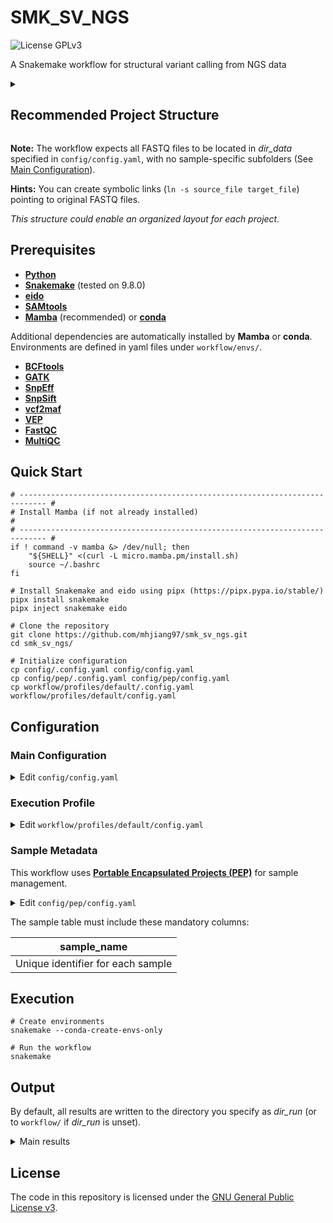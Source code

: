 <!-- markdownlint-configure-file {"no-inline-html": {"allowed_elements": ["code", "details", "h2", "summary"]}} -->

# SMK_SV_NGS

![License GPLv3](https://img.shields.io/badge/License-GPLv3-blue.svg)

A Snakemake workflow for structural variant calling from NGS data

<details>

<summary><h2>Recommended Project Structure</h2></summary>

```text
project/
├── analysis/
│   └── wgs/
│       └── ...                # Outputs of this workflow
├── code/
│   └── wgs/
│       └── smk_sv_ngs/        # This workflow
├── data/
│   └── wgs/
│       ├── *_R1.fq.gz         # Paired-end forward reads
│       └── *_R2.fq.gz         # Paired-end reverse reads
└── doc/
```

</details>

**Note:** The workflow expects all FASTQ files to be located in *dir_data* specified in `config/config.yaml`, with no sample-specific subfolders (See [Main Configuration](#main-configuration)).

**Hints:** You can create symbolic links (`ln -s source_file target_file`) pointing to original FASTQ files.

*This structure could enable an organized layout for each project.*

## Prerequisites

- [**Python**](https://www.python.org)
- [**Snakemake**](https://snakemake.github.io) (tested on 9.8.0)
- [**eido**](https://pep.databio.org/eido/)
- [**SAMtools**](https://www.htslib.org)
- [**Mamba**](https://mamba.readthedocs.io/en/latest/) (recommended) or [**conda**](https://docs.conda.io/projects/conda/en/stable/)

Additional dependencies are automatically installed by **Mamba** or **conda**. Environments are defined in yaml files under `workflow/envs/`.

- [**BCFtools**](http://samtools.github.io/bcftools/)
- [**GATK**](https://gatk.broadinstitute.org/hc/en-us)
- [**SnpEff**](https://pcingola.github.io/)
- [**SnpSift**](https://pcingola.github.io/)
- [**vcf2maf**](https://github.com/mskcc/vcf2maf)
- [**VEP**](https://www.ensembl.org/info/docs/tools/vep/index.html)
- [**FastQC**](https://www.bioinformatics.babraham.ac.uk/projects/fastqc/)
- [**MultiQC**](https://multiqc.info/)

## Quick Start

```shell
# ---------------------------------------------------------------------------- #
# Install Mamba (if not already installed)                                     #
# ---------------------------------------------------------------------------- #
if ! command -v mamba &> /dev/null; then
    "${SHELL}" <(curl -L micro.mamba.pm/install.sh)
    source ~/.bashrc
fi

# Install Snakemake and eido using pipx (https://pipx.pypa.io/stable/)
pipx install snakemake
pipx inject snakemake eido

# Clone the repository
git clone https://github.com/mhjiang97/smk_sv_ngs.git
cd smk_sv_ngs/

# Initialize configuration
cp config/.config.yaml config/config.yaml
cp config/pep/.config.yaml config/pep/config.yaml
cp workflow/profiles/default/.config.yaml workflow/profiles/default/config.yaml
```

## Configuration

### Main Configuration

<details>

<summary>Edit <code>config/config.yaml</code></summary>

```yaml
dir_run: /projects/project_xxx/analysis/wgs                                                 # Output directory (Optional)
dir_data: /projects/project_xxx/data/wgs                                                    # Directory for raw FASTQ files (Required)

libs_r:                                                                                     # Directories containing installed R packages (Optional)
  - /local/var/R/Rlibrary4/
  - /.condax/r-base/lib/R/library

species: homo_sapiens                                                                       # Species (Default: homo_sapiens)
genome: GRCh37                                                                              # Genome assembly (Default: GRCh37)

mapper: bwamem2                                                                             # Alignment tool (Default: bwamem2)

fasta: /doc/ref/GRCh37/fasta/GRCh37.primary_assembly.genome.fa                              # Genome FASTA file (Required)
index_bwamem2: /doc/tool/mapper/bwamem2/GRCh37/gencode/GRCh37.primary_assembly.genome.fa    # Prefix for bwa-mem2 index files. (Required. If doesn't exist, it will be generated)

polymorphism_known:                                                                         # Known polymorphism VCF files used by GATK BaseRecalibrator (Required)
  - /doc/db/gatkbundle/chr/dbsnp_138.b37.vcf.gz
  - /doc/db/gatkbundle/chr/1000G_phase1.indels.b37.vcf.gz
  - /doc/db/gatkbundle/chr/Mills_and_1000G_gold_standard.indels.b37.vcf.gz
  - /doc/db/gatkbundle/chr/1000G_phase1.snps.high_confidence.b37.vcf.gz

dbsnp: /doc/db/gatkbundle/chr/dbsnp_138.b37.vcf.gz                                         # dbSNP VCF file used by SvABA (Required)

suffixes_fastq:                                                                            # Suffixes for FASTQ files (Defaults: ["_R1.fq.gz", "_R2.fq.gz"])
  - "_R1.fq.gz"
  - "_R2.fq.gz"

clean_fq: true                                                                             # Whether to run Fastp to trim raw FASTQ files (Default: true)
run_fastqc: true                                                                           # Whether to run FastQC to generate quality control reports (Default: true)
run_multiqc: false                                                                         # Whether to run MultiQC to aggregate QC reports (Default: true)

penalty_mismatch: 3                                                                        # Penalty for mismatches in BWA-MEM2 (Default: 3)

cache_vep: /.vep                                                                           # Cache directory for VEP
cache_snpeff: /doc/tool/annotator/snpeff                                                   # Cache directory for SnpEff
version_vep: 114                                                                           # VEP cache version (Default: 114)
version_snpeff: 87                                                                         # SnpEff cache version (Default: "87")
max_size_vep: 50000000                                                                     # Maximum size (bp) of SV to be annotated by VEP (Default: 50,000,000)
max_size_annotsv: 10000000                                                                 # SVs larger than this value (bp) will be annotated in batches by AnnotSV (Default: 10,000,000)
size_chunk: 300                                                                            # Chunk size for annotating large SVs (Default: 300)

min_reads: 3                                                                               # Minimum number of reads supporting a structural variant (Default: 3)
min_coverage: 6                                                                            # Minimum coverage for structural variant calling (Default: 6)
min_quality_mapping: 20                                                                    # Minimum mapping quality for reads (Default: 20)
min_size: 50                                                                               # Minimum size of structural variants (Default: 50)
min_dhffc: 0.7                                                                             # Minimum duphold's DHFFC for structural variants (Default: 0.7)
max_dhbfc: 1.3                                                                             # Maximum duphold's DHBFC for structural variants (Default: 1.3)

distance_sv:                                                                               # Maximum distance between breakpoints when merging SVs from different callers (Default: {"DEL": 10, "INS": 10, "INV": 10, "BND": 10, "DUP": 10})
  BND: 10
  DEL: 10
  INS: 10
  INV: 10
  DUP: 10
n_callers:                                                                                 # Number of callers to be merged (Default: {"BND": 3, "DEL": 2, "INS": 2, "INV": 2, "DUP": 2})
  BND: 3
  DEL: 2
  INS: 2
  INV: 2
  DUP: 2
consider_type:                                                                             # Whether to consider the type of structural variants when merging (Default: {"BND": false, "DEL": false, "INS": false, "INV": false, "DUP": false})
  BND: false
  DEL: false
  INS: false
  INV: false
  DUP: false
consider_strand:                                                                           # Whether to consider the strand of reads when merging structural variants (Default: {"BND": false, "DEL": false, "INS": false, "INV": false, "DUP": false})
  BND: false
  DEL: false
  INS: false
  INV: false
  DUP: false
estimate_distance:                                                                         # Whether to estimate the distance between breakpoints when merging structural variants (Default: {"BND": true, "DEL": true, "INS": true, "INV": true, "DUP": true})
  BND: true
  DEL: true
  INS: true
  INV: true
  DUP: true

terms_relative: leuka?emia|blood|lymph|myelo|ha?ema|marrow|platel|thrombo|anemia|neutro    # Keywords of interest - SVs associated with these terms will be rescued from filtering (Optional)

bed_exclude: /local/opt/gridss/example/chr/ENCFF001TDO.bed                                 # BED file with regions to exclude from SV calling used by GRIDSS (Required)
jar_gridss: /local/opt/gridss/gridss-2.13.2-gridss-jar-with-dependencies.jar               # GRIDSS JAR file (Required)
```

</details>

### Execution Profile

<details>

<summary>Edit <code>workflow/profiles/default/config.yaml</code></summary>

```yaml
software-deployment-method:
  - conda
conda-prefix: /.snakemake/envs/smk_sv_ngs
printshellcmds: True
keep-incomplete: True
cores: 80
resources:
  mem_mb: 500000  # 500GB
  n_instance: 1
default-resources:
  mem_mb: 5000  # 5GB
set-threads:
  fastp: 4
  fastqc: 4
  bwamem2: 10
  manta: 10
  tiddit: 10
  wham: 10
  gridss: 10
  svaba: 10
  duphold: 5
  vep: 5
  filter_annotations: 20
set-resources:
  mark_duplicates:
    mem_mb: 100000  # 100GB
  base_recalibrator:
    mem_mb: 50000  # 50GB
  apply_bqsr:
    mem_mb: 50000  # 50GB
  gridss:
    mem_mb: 50000  # 50GB
    mem_mb_other: 10000  # 10GB
  snpeff:
    mem_mb: 50000  # 50GB
```

</details>

### Sample Metadata

This workflow uses [**Portable Encapsulated Projects (PEP)**](https://pep.databio.org/) for sample management.

<details>

<summary>Edit <code>config/pep/config.yaml</code></summary>

```yaml
pep_version: 2.1.0
sample_table: samples.csv    # Path to the sample table (Required)
```

</details>

The sample table must include these mandatory columns:

| **sample_name**                   |
| --------------------------------- |
| Unique identifier for each sample |

## Execution

```shell
# Create environments
snakemake --conda-create-envs-only

# Run the workflow
snakemake
```

## Output

By default, all results are written to the directory you specify as *dir_run* (or to `workflow/` if *dir_run* is unset).

<details>

<summary>Main results</summary>

- **fastp/**
  - Trimmed reads: `{sample}/{sample}<_R1/_R2>.fq.gz`

- **fastqc/**
  - Raw reads: `{sample}/{sample}<_1/_2>_fastqc.html`
  - Trimmed reads: `fastp/{sample}/{sample}<_1/_2>_fastqc.html`

- **multiqc/**
  - Pre-trimming summary: `multiqc_report.html`
  - Post-trimming summary: `fastp/multiqc_report.html`

- **{mapper}/**
  - BAM: `{sample}/{sample}.sorted.bam`
  - Duplicates marked BAM: `{sample}/{sample}.sorted.md.bam`
  - Base recalibrated BAM: `{sample}/{sample}.sorted.md.recal.bam`

- **{caller}/**
  - VCF: `{sample}/{sample}.vcf`

- **survivor/**
  - Final merged VCFs: `{sample}/final/{sample}.{type_sv}.merged.vcf`

</details>

## License

The code in this repository is licensed under the [GNU General Public License v3](http://www.gnu.org/licenses/gpl-3.0.html).
